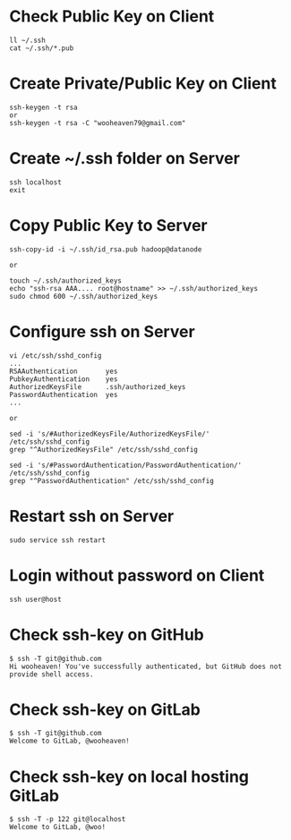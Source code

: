 # Check Public Key on Client
```{bash}
ll ~/.ssh
cat ~/.ssh/*.pub
```

# Create Private/Public Key on Client
```{bash}
ssh-keygen -t rsa
or
ssh-keygen -t rsa -C "wooheaven79@gmail.com"
```

# Create ~/.ssh folder on Server
```{bash}
ssh localhost 
exit
```

# Copy Public Key to Server
```{bash}
ssh-copy-id -i ~/.ssh/id_rsa.pub hadoop@datanode

or

touch ~/.ssh/authorized_keys
echo "ssh-rsa AAA.... root@hostname" >> ~/.ssh/authorized_keys
sudo chmod 600 ~/.ssh/authorized_keys
```

# Configure ssh on Server
```{bash}
vi /etc/ssh/sshd_config
...
RSAAuthentication       yes
PubkeyAuthentication    yes
AuthorizedKeysFile      .ssh/authorized_keys
PasswordAuthentication  yes
...

or

sed -i 's/#AuthorizedKeysFile/AuthorizedKeysFile/' /etc/ssh/sshd_config
grep "^AuthorizedKeysFile" /etc/ssh/sshd_config

sed -i 's/#PasswordAuthentication/PasswordAuthentication/' /etc/ssh/sshd_config
grep "^PasswordAuthentication" /etc/ssh/sshd_config
```

# Restart ssh on Server
```{bash}
sudo service ssh restart
```

# Login without password on Client
```{bash}
ssh user@host
```

# Check ssh-key on GitHub
```
$ ssh -T git@github.com
Hi wooheaven! You've successfully authenticated, but GitHub does not provide shell access.
```

# Check ssh-key on GitLab
```
$ ssh -T git@github.com
Welcome to GitLab, @wooheaven!
```

# Check ssh-key on local hosting GitLab
```
$ ssh -T -p 122 git@localhost
Welcome to GitLab, @woo!
```
